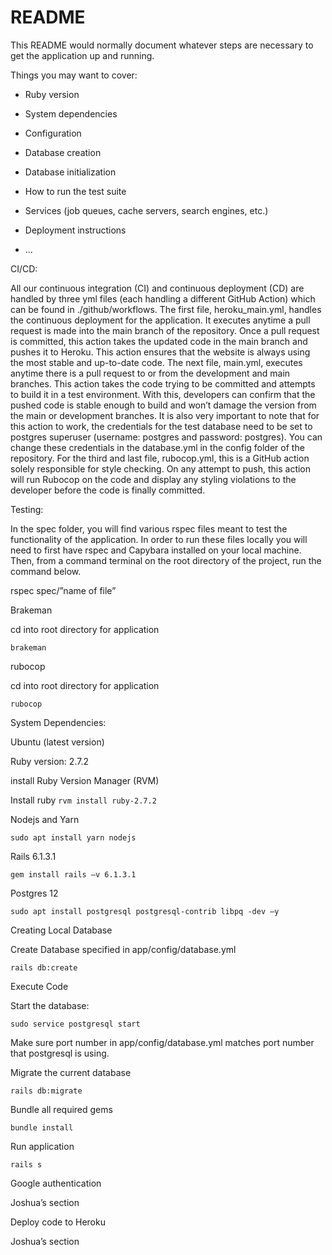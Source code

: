 # README

This README would normally document whatever steps are necessary to get the
application up and running.

Things you may want to cover:

* Ruby version

* System dependencies

* Configuration

* Database creation

* Database initialization

* How to run the test suite

* Services (job queues, cache servers, search engines, etc.)

* Deployment instructions

* ...

CI/CD: 

All our continuous integration (CI) and continuous deployment (CD) are handled by three yml files (each handling a different GitHub Action) which can be found in ./github/workflows. The first file, heroku_main.yml, handles the continuous deployment for the application. It executes anytime a pull request is made into the main branch of the repository. Once a pull request is committed, this action takes the updated code in the main branch and pushes it to Heroku. This action ensures that the website is always using the most stable and up-to-date code. The next file, main.yml, executes anytime there is a pull request to or from the development and main branches. This action takes the code trying to be committed and attempts to build it in a test environment. With this, developers can confirm that the pushed code is stable enough to build and won’t damage the version from the main or development branches. It is also very important to note that for this action to work, the credentials for the test database need to be set to postgres superuser (username: postgres and password: postgres). You can change these credentials in the database.yml in the config folder of the repository. For the third and last file, rubocop.yml, this is a GitHub action solely responsible for style checking.  On any attempt to push, this action will run Rubocop on the code and display any styling violations to the developer before the code is finally committed.  

 

Testing: 

In the spec folder, you will find various rspec files meant to test the functionality of the application. In order to run these files locally you will need to first have rspec and Capybara installed on your local machine. Then, from a command terminal on the root directory of the project, run the command below. 

rspec    spec/”name of file” 

Brakeman 

cd into root directory for application  

```brakeman``` 

rubocop 

cd into root directory for application 

```rubocop``` 

 

System Dependencies: 

Ubuntu (latest version) 

Ruby version: 2.7.2  

install Ruby Version Manager (RVM)  

Install ruby ```rvm install ruby-2.7.2``` 

Nodejs and Yarn 

```sudo apt install yarn nodejs``` 

 Rails 6.1.3.1 

```gem install rails –v 6.1.3.1``` 

 Postgres 12 

```sudo apt install postgresql postgresql-contrib libpq -dev –y``` 

 

Creating Local Database 

Create Database specified in app/config/database.yml  

```rails db:create``` 

 

Execute Code 

Start the database:  

```sudo service postgresql start``` 

Make sure port number in app/config/database.yml matches port number that postgresql is using. 

Migrate the current database 

```rails db:migrate``` 

Bundle all required gems 

```bundle install``` 

Run application 

```rails s``` 

 

Google authentication 

Joshua’s section 

 

Deploy code to Heroku 

Joshua’s section 
